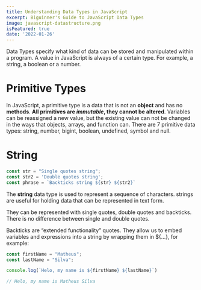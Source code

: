 ```yaml
---
title: Understanding Data Types in JavaScript
excerpt: Biguinner's Guide to JavaScript Data Types
image: javascript-datastructure.png
isFeatured: true
date: '2022-01-26'
---
```


Data Types specify what kind of data can be stored and manipulated within a program. A value in JavaScript is always of
a certain type. For example, a string, a boolean or a number.

# Primitive Types

In JavaScript, a primitive type is a data that is not an **object** and has no **methods**. **All primitives are ***immutable***, they cannot be altered**. Variables can be reassigned a new value, but the existing value can not
be changed in the ways that objects, arrays, and function can. There are 7 primitive data types: string, number, bigint,
boolean, undefined, symbol and null.

# String

```js
const str = "Single quotes string";
const str2 = 'Double quotes string';
const phrase = `Backticks string ${str} ${str2}`
```

The **string** data type is used to represent a sequence of characters. strings are useful for holding data that can be represented in text form.

They can be represented with single quotes, double quotes and backticks. There is no difference between single and double quotes.

Backticks are “extended functionality” quotes. They allow us to embed variables and expressions into a string by wrapping them in ${…}, for example:

```js
const firstName = "Matheus";
const lastName = "Silva";

console.log(`Helo, my name is ${firstName} ${lastName}`)

// Helo, my name is Matheus Silva
```